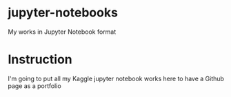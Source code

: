 # jupyter-notebooks
My works in Jupyter Notebook format

# Instruction

I'm going to put all my Kaggle jupyter notebook works here to have a Github page as a portfolio
